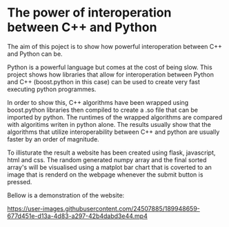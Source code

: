 # The power of interoperation between C++ and Python

The aim of this poject is to show how powerful interoperation between C++ and Python can be.

Python is a powerful language but comes at the cost of being slow. This project shows how libraries that allow for interoperation between Python and C++ (boost.python in this case) can be used to create very fast executing python programmes.

In order to show this, C++ algorithms have been wrapped using boost.python libraries then compiled to create a .so file that can be imported by python. The runtimes of the wrapped algorithms are compared with algoritims writen in python alone. The results usually show that the algorithms that utilize interoperability between C++ and python  are usually faster by an order of magnitude.

To illisturate the result a website has been created using flask, javascript, html and css. The random generated numpy array and the final sorted array's will be visualised using a matplot bar chart that is coverted to an image that is renderd on the webpage whenever the submit button is pressed.

Bellow is a demonstration of the website:


https://user-images.githubusercontent.com/24507885/189948659-677d451e-d13a-4d83-a297-42b4dabd3e44.mp4

